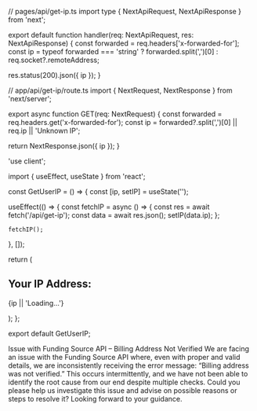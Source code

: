 // pages/api/get-ip.ts
import type { NextApiRequest, NextApiResponse } from 'next';

export default function handler(req: NextApiRequest, res: NextApiResponse) {
  const forwarded = req.headers['x-forwarded-for'];
  const ip =
    typeof forwarded === 'string'
      ? forwarded.split(',')[0]
      : req.socket?.remoteAddress;

  res.status(200).json({ ip });
}


// app/api/get-ip/route.ts
import { NextRequest, NextResponse } from 'next/server';

export async function GET(req: NextRequest) {
  const forwarded = req.headers.get('x-forwarded-for');
  const ip = forwarded?.split(',')[0] || req.ip || 'Unknown IP';

  return NextResponse.json({ ip });
}

'use client';

import { useEffect, useState } from 'react';

const GetUserIP = () => {
  const [ip, setIP] = useState('');

  useEffect(() => {
    const fetchIP = async () => {
      const res = await fetch('/api/get-ip');
      const data = await res.json();
      setIP(data.ip);
    };

    fetchIP();
  }, []);

  return (
    <div>
      <h2>Your IP Address:</h2>
      <p>{ip || 'Loading...'}</p>
    </div>
  );
};

export default GetUserIP;

Issue with Funding Source API – Billing Address Not Verified
We are facing an issue with the Funding Source API where, even with proper and valid details, we are inconsistently receiving the error message: “Billing address was not verified.”
This occurs intermittently, and we have not been able to identify the root cause from our end despite multiple checks. Could you please help us investigate this issue and advise on possible reasons or steps to resolve it?
Looking forward to your guidance.
